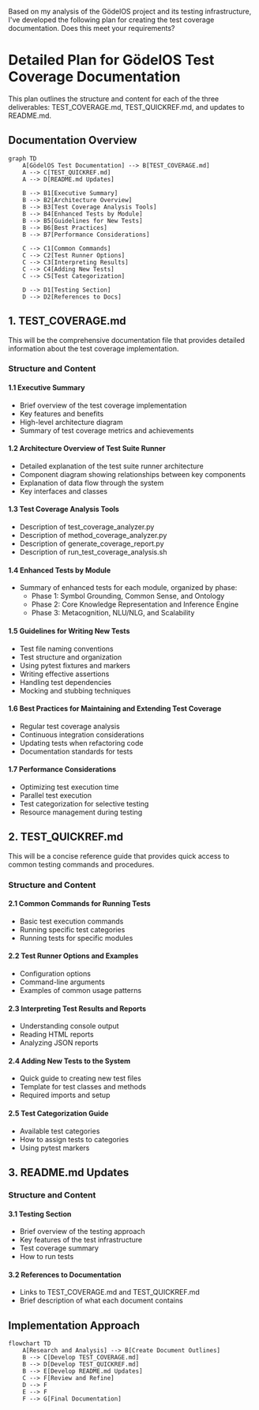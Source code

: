 Based on my analysis of the GödelOS project and its testing infrastructure, I've developed the following plan for creating the test coverage documentation. Does this meet your requirements?

# Detailed Plan for GödelOS Test Coverage Documentation

This plan outlines the structure and content for each of the three deliverables: TEST_COVERAGE.md, TEST_QUICKREF.md, and updates to README.md.

## Documentation Overview

```mermaid
graph TD
    A[GödelOS Test Documentation] --> B[TEST_COVERAGE.md]
    A --> C[TEST_QUICKREF.md]
    A --> D[README.md Updates]
    
    B --> B1[Executive Summary]
    B --> B2[Architecture Overview]
    B --> B3[Test Coverage Analysis Tools]
    B --> B4[Enhanced Tests by Module]
    B --> B5[Guidelines for New Tests]
    B --> B6[Best Practices]
    B --> B7[Performance Considerations]
    
    C --> C1[Common Commands]
    C --> C2[Test Runner Options]
    C --> C3[Interpreting Results]
    C --> C4[Adding New Tests]
    C --> C5[Test Categorization]
    
    D --> D1[Testing Section]
    D --> D2[References to Docs]
```

## 1. TEST_COVERAGE.md

This will be the comprehensive documentation file that provides detailed information about the test coverage implementation.

### Structure and Content

#### 1.1 Executive Summary
- Brief overview of the test coverage implementation
- Key features and benefits
- High-level architecture diagram
- Summary of test coverage metrics and achievements

#### 1.2 Architecture Overview of Test Suite Runner
- Detailed explanation of the test suite runner architecture
- Component diagram showing relationships between key components
- Explanation of data flow through the system
- Key interfaces and classes

#### 1.3 Test Coverage Analysis Tools
- Description of test_coverage_analyzer.py
- Description of method_coverage_analyzer.py
- Description of generate_coverage_report.py
- Description of run_test_coverage_analysis.sh

#### 1.4 Enhanced Tests by Module
- Summary of enhanced tests for each module, organized by phase:
  - Phase 1: Symbol Grounding, Common Sense, and Ontology
  - Phase 2: Core Knowledge Representation and Inference Engine
  - Phase 3: Metacognition, NLU/NLG, and Scalability

#### 1.5 Guidelines for Writing New Tests
- Test file naming conventions
- Test structure and organization
- Using pytest fixtures and markers
- Writing effective assertions
- Handling test dependencies
- Mocking and stubbing techniques

#### 1.6 Best Practices for Maintaining and Extending Test Coverage
- Regular test coverage analysis
- Continuous integration considerations
- Updating tests when refactoring code
- Documentation standards for tests

#### 1.7 Performance Considerations
- Optimizing test execution time
- Parallel test execution
- Test categorization for selective testing
- Resource management during testing

## 2. TEST_QUICKREF.md

This will be a concise reference guide that provides quick access to common testing commands and procedures.

### Structure and Content

#### 2.1 Common Commands for Running Tests
- Basic test execution commands
- Running specific test categories
- Running tests for specific modules

#### 2.2 Test Runner Options and Examples
- Configuration options
- Command-line arguments
- Examples of common usage patterns

#### 2.3 Interpreting Test Results and Reports
- Understanding console output
- Reading HTML reports
- Analyzing JSON reports

#### 2.4 Adding New Tests to the System
- Quick guide to creating new test files
- Template for test classes and methods
- Required imports and setup

#### 2.5 Test Categorization Guide
- Available test categories
- How to assign tests to categories
- Using pytest markers

## 3. README.md Updates

### Structure and Content

#### 3.1 Testing Section
- Brief overview of the testing approach
- Key features of the test infrastructure
- Test coverage summary
- How to run tests

#### 3.2 References to Documentation
- Links to TEST_COVERAGE.md and TEST_QUICKREF.md
- Brief description of what each document contains

## Implementation Approach

```mermaid
flowchart TD
    A[Research and Analysis] --> B[Create Document Outlines]
    B --> C[Develop TEST_COVERAGE.md]
    B --> D[Develop TEST_QUICKREF.md]
    B --> E[Develop README.md Updates]
    C --> F[Review and Refine]
    D --> F
    E --> F
    F --> G[Final Documentation]
```